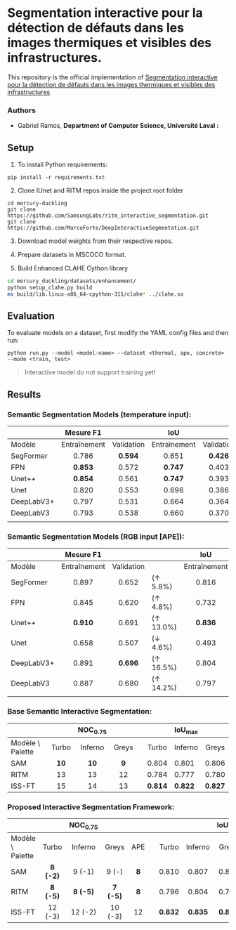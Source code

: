 # Segmentation interactive pour la détection de défauts dans les images thermiques et visibles des infrastructures.

This repository is the official implementation of [Segmentation interactive pour la détection de défauts dans les images thermiques et visibles des infrastructures](assets/MIIA_A23_Rapport_Final.pdf)

### Authors
- Gabriel Ramos, **Department of Computer Science, Université Laval :**


## Setup

1. To install Python requirements:

```setup
pip install -r requirements.txt
```

2. Clone IUnet and RITM repos inside the project root folder

```git
cd mercury-duckling
git clone https://github.com/SamsungLabs/ritm_interactive_segmentation.git
git clone https://github.com/MarcoForte/DeepInteractiveSegmentation.git
```

3. Download model weights from their respective repos.

4. Prepare datasets in MSCOCO format.

5. Build Enhanced CLAHE Cython library

```bash
cd mercury_duckling/datasets/enhancement/
python setup_clahe.py build
mv build/lib.linux-x86_64-cpython-311/clahe* ../clahe.so
```

## Evaluation

To evaluate models on a dataset, first modify the YAML config files and then run:

```eval
python run.py --model <model-name> --dataset <thermal, ape, concrete>  --mode <train, test>
```

> Interactive model do not support training yet!

## Results

### Semantic Segmentation Models (temperature input):

|            |  Mesure F1   |            |     IoU      |            |
| ---------- | :----------: | :--------: | :----------: | :--------: |
| Modèle     | Entraînement | Validation | Entraînement | Validation |
| SegFormer  |    0.786     | **0.594**  |    0.651     | **0.426**  |
| FPN        |  **0.853**   |   0.572    |  **0.747**   |   0.403    |
| Unet++     |  **0.854**   |   0.561    |  **0.747**   |   0.393    |
| Unet       |    0.820     |   0.553    |    0.696     |   0.386    |
| DeepLabV3+ |    0.797     |   0.531    |    0.664     |   0.364    |
| DeepLabV3  |    0.793     |   0.538    |    0.660     |   0.370    |
|            |

### Semantic Segmentation Models (RGB input [APE]):

|            |  Mesure F1   |            |           |     IoU      |            |           |
| ---------- | :----------: | :--------: | --------- | :----------: | :--------: | --------- |
| Modèle     | Entraînement | Validation |           | Entraînement | Validation |           |
| SegFormer  |    0.897     |   0.652    | (↑ 5.8%)  |    0.816     |   0.486    | (↑ 6.0%)  |
| FPN        |    0.845     |   0.620    | (↑ 4.8%)  |    0.732     |   0.451    | (↑ 4.8%)  |
| Unet++     |  **0.910**   |   0.691    | (↑ 13.0%) |  **0.836**   |   0.528    | (↑ 13.5%) |
| Unet       |    0.658     |   0.507    | (↓ 4.6%)  |    0.493     |   0.341    | (↓ 4.5%)  |
| DeepLabV3+ |    0.891     | **0.696**  | (↑ 16.5%) |    0.804     | **0.535**  | (↑ 17.1%) |
| DeepLabV3  |    0.887     |   0.680    | (↑ 14.2%) |    0.797     |   0.517    | (↑ 14.7%) |
|            |

### Base Semantic Interactive Segmentation:

|                  |        | NOC<sub>0.75</sub> |       |   |           | IoU<sub>max</sub> |           |
|------------------|:------:|:------------------:|:-----:|:-:|:---------:|-------------------|:---------:|
| Modèle \ Palette |  Turbo |       Inferno      | Greys |   |   Turbo   |      Inferno      |   Greys   |
| SAM              | **10** |       **10**       | **9** |   |   0.804   |       0.801       |   0.806   |
| RITM             |   13   |         13         |   12  |   |   0.784   |       0.777       |   0.780   |
| ISS-FT           |   15   |         14         |   13  |   | **0.814** |     **0.822**     | **0.827** |

### Proposed Interactive Segmentation Framework:

|                  |             | NOC<sub>0.75</sub> |            |       |   |           |           | IoU<sub>max</sub> |           |
|------------------|:-----------:|:------------------:|:----------:|:-----:|---|:---------:|:---------:|:-----------------:|:---------:|
| Modèle \ Palette |    Turbo    |       Inferno      |    Greys   |  APE  |   |   Turbo   |  Inferno  |       Greys       |    APE    |
| SAM              | **8  (-2)** |       9 (-1)       |    9 (-)   | **8** |   |   0.810   |   0.807   |       0.809       |   0.825   |
| RITM             | **8  (-5)** |     **8 (-5)**     | **7 (-5)** | **8** |   |   0.796   |   0.804   |       0.791       |   0.805   |
| ISS-FT           |   12 (-3)   |       12 (-2)      |   10 (-3)  |   12  |   | **0.832** | **0.835** |     **0.838**     | **0.840** |

